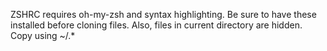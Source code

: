 ZSHRC requires oh-my-zsh and syntax highlighting.  Be sure to have these installed before cloning files.
Also, files in current directory are hidden.  Copy using ~/.*
